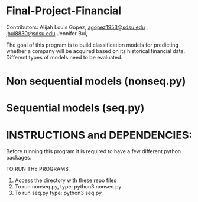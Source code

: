 # Final-Project-Financial

Contributors:
Alijah Louis Gopez, agopez1953@sdsu.edu , jbui8830@sdsu.edu
Jennifer Bui,

The goal of this program is to build classification models for predicting whether a company will be acquired based on its historical financial data. Different types of models need to be evaluated. 
# Non sequential models (nonseq.py)



# Sequential models (seq.py)


# INSTRUCTIONS and DEPENDENCIES: 
Before running this program it is required to have a few different python packages.


TO RUN THE PROGRAMS:
1. Access the directory with these repo files
2. To run nonseq.py, type: python3 nonseq.py
3. To run seq.py type: python3 seq.py
